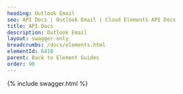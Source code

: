 ```yaml
---
heading: Outlook Email
seo: API Docs | Outlook Email | Cloud Elements API Docs
title: API Docs
description: Outlook Email
layout: swagger-only
breadcrumbs: /docs/elements.html
elementId: 6410
parent: Back to Element Guides
order: 90
---
```


{% include swagger.html %}
